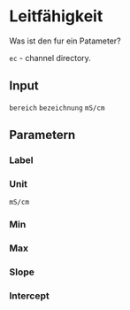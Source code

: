 # Leitfähigkeit

Was ist den fur ein Patameter?

`ec` - channel directory.

## Input

`bereich` `bezeichnung` `mS/cm`

## Parametern

### Label

### Unit

`mS/cm`

### Min

### Max

### Slope

### Intercept